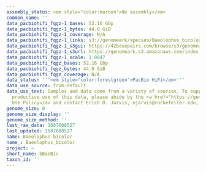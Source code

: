```yaml
---
assembly_status: <em style="color:maroon">No assembly</em>
common_name: ''
data_pacbiohifi_fqgz-1_bases: 52.16 Gbp
data_pacbiohifi_fqgz-1_bytes: 44.8 GiB
data_pacbiohifi_fqgz-1_coverage: N/A
data_pacbiohifi_fqgz-1_links: s3://genomeark/species/Baeolophus_bicolor/bBaeBic1/genomic_data/pacbio_hifi/<br>
data_pacbiohifi_fqgz-1_s3gui: https://42basepairs.com/browse/s3/genomeark/species/Baeolophus_bicolor/bBaeBic1/genomic_data/pacbio_hifi/
data_pacbiohifi_fqgz-1_s3url: https://genomeark.s3.amazonaws.com/index.html?prefix=species/Baeolophus_bicolor/bBaeBic1/genomic_data/pacbio_hifi/
data_pacbiohifi_fqgz-1_scale: 1.0847
data_pacbiohifi_fqgz_bases: 52.16 Gbp
data_pacbiohifi_fqgz_bytes: 44.8 GiB
data_pacbiohifi_fqgz_coverage: N/A
data_status: '''<em style="color:forestgreen">PacBio HiFi</em>'''
data_use_source: from-default
data_use_text: Samples and data come from a variety of sources. To support fair and
  productive use of this data, please abide by the <a href="https://genome10k.soe.ucsc.edu/data-use-policies/">Data
  Use Policy</a> and contact Erich D. Jarvis, ejarvis@rockefeller.edu, with any questions.
genome_size: 0
genome_size_display: ''
genome_size_method: ''
last_raw_data: 1687608527
last_updated: 1687608527
name: Baeolophus bicolor
name_: Baeolophus_bicolor
project: ~
short_name: bBaeBic
taxon_id: ''
---
```


